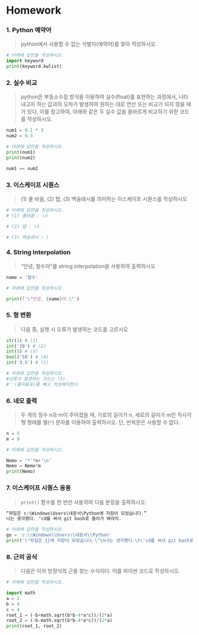 # Homework

### 1. Python 예약어

>  python에서 사용할 수 없는 식별자(예약어)를 찾아 작성하시오.

```python
# 아래에 답안을 작성하시오.
import keyword
print(keyword.kwlist)
```



### 2. 실수 비교

> python은 부동소수점 방식을 이용하여 실수(float)를 표현하는 과정에서, 나타내고자 하는 값과의 오차가 발생하여 원하는 대로 연산 또는 비교가 되지 않을 때가 있다. 이를 참고하여, 아래와 같은 두 실수 값을 올바르게 비교하기 위한 코드를 작성하시오.

```python
num1 = 0.1 * 3
num2 = 0.3

# 아래에 답안을 작성하시오.
print(num1)
print(num2)

num1 == num2
```

### 3. 이스케이프 시퀀스

> (1) 줄 바꿈, (2) 탭, (3) 백슬래시를 의미하는 이스케이프 시퀀스를 작성하시오

```python
# 아래에 답안을 작성하시오.
# (1) 줄바꿈 : \n

# (2) 탭 : \t

# (3) 백슬래시 : \
```



### 4. String Interpolation

> “안녕, 철수야"를 string interpolation을 사용하여 출력하시오

```python
name = '철수'

# 아래에 답안을 작성하시오.

print(f'\"안녕, {name}야.\"')
```



### 5. 형 변환

> 다음 중, 실행 시 오류가 발생하는 코드를 고르시오

```python
str(1) # (1)
int('30') # (2)
int(5) # (3)
bool('50') # (4)
int('3.5') # (5)
```

```python
# 아래에 답안을 작성하시오.
#오류가 발생하는 코드는 (5).
#''(홑따옴표)를 빼고 작성해야한다
```



### 6. 네모 출력

> 두 개의 정수 n과 m이 주어졌을 때, 가로의 길이가 n, 세로의 길이가 m인 직사각형 형태를 별(`*`) 문자를 이용하여 출력하시오. 단, 반복문은 사용할 수 없다.

```python
n = 5
m = 9

# 아래에 답안을 작성하시오.

Nemo = '*'*n+'\n'
Nemo = Nemo*m
print(Nemo)
```



### 7. 이스케이프 시퀀스 응용

> `print()` 함수를 한 번만 사용하여 다음 문장을 출력하시오.

```python
“파일은 c:\Windows\Users\내문서\Python에 저장이 되었습니다.”
나는 생각했다. ‘cd를 써서 git bash로 들어가 봐야지.
```

```python
# 아래에 답안을 작성하시오.
go = 'c:\\Windows\\Users\\내문서\\Python'
print('\"파일은 {}에 저장이 되었습니다.\"\n나는 생각했다.\t\'cd를 써서 git bash로 들어가 봐야지.\''.format(go))
```



### 8. 근의 공식

>다음은 이차 방정식의 근을 찾는 수식이다. 이를 파이썬 코드로 작성하시오.

```python
# 아래에 답안을 작성하시오.

import math
a = 1
b = 4
c = 4
root_1 = (-b+math.sqrt(b*b-4*a*c))/(2*a)
root_2 = (-b-math.sqrt(b*b-4*a*c))/(2*a)
print(root_1, root_2)
```


